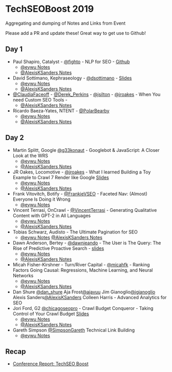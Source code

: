 # TechSEOBoost 2019
Aggregating and dumping of Notes and Links from Event

Please add a PR and update these! Great way to get use to Github!

## Day 1  

* Paul Shapiro, Catalyst - [@fighto](https://twitter.com/fighto) - NLP for SEO - [Github](https://github.com/pshapiro)
  * [@eywu Notes](https://twitter.com/eywu/status/1202311877310726145)
  * [@AlexisKSanders Notes](https://twitter.com/AlexisKSanders/status/1202311081105985538)
* David Sottimano, Kephraseology - [@dsottimano](https://twitter.com/dsottimano) - [Slides](https://www.slideshare.net/dsottimano/techseo-boost-apps-script-for-seos)
  * [@eywu Notes](https://twitter.com/eywu/status/1202318061816160257)
  * [@AlexisKSanders Notes](https://twitter.com/AlexisKSanders/status/1202317934682607617)
* [@ClaudiaFaceoff](https://twitter.com/ClaudiaFaceoff) - [@Derek_Perkins](https://twitter.com/Derek_Perkins) - [@jsilton](https://twitter.com/jsilton) - [@jroakes](https://twitter.com/jroakes) - When You need Custom SEO Tools -
  * [@AlexisKSanders Notes](https://twitter.com/AlexisKSanders/status/1202330709374963719)
* Ricardo Baeza-Yates, NTENT - [@PolarBearby](https://twitter.com/PolarBearby)
  * [@eywu Notes](https://twitter.com/eywu/status/1202346565337305088)
  * [@AlexisKSanders Notes](https://twitter.com/AlexisKSanders/status/1202346370323144711)


## Day 2
* Martin Splitt, Google [@g33konaut](https://twitter.com/g33konaut) - Googlebot & JavaScript: A Closer Look at the WRS
  * [@eywu Notes](https://twitter.com/eywu/status/1202598019608301568)
  * [@AlexisKSanders Notes](https://twitter.com/AlexisKSanders/status/1202597042754916352)
* JR Oakes, Locomotive - [@jroakes](https://twitter.com/jroakes) - What I learned Building a Toy Example to Crawl 7 Render like Google [Slides](https://www.slideshare.net/jroakes/building-a-simple-crawler-on-a-toy-internet)
  * [@eywu Notes](https://twitter.com/eywu/status/1202605674166927360)
  * [@AlexisKSanders Notes](https://twitter.com/AlexisKSanders/status/1202604972258537477)
* Frank Vitovitch, Botify - [@FrankieVSEO](https://twitter.com/FrankieVSEO) - Faceted Nav: (Almost) Everyone Is Doing it Wrong
  * [@eywu Notes](https://twitter.com/eywu/status/1202611777952989184)
* Vincent Terrasi, OnCrawl - [@VincentTerrasi](https://twitter.com/VincentTerrasi) - Generating Qualitative Content with GPT-2 in All Languages
  * [@eywu Notes](https://twitter.com/eywu/status/1202625066208518144)
  * [@AlexisKSanders Notes](https://twitter.com/AlexisKSanders/status/1202624622459523072)
* Tobias Schwarz, Audisto - The Ultimate Pagination for SEO
  * [@eywu Notes](https://twitter.com/eywu/status/1202630273902534656) [@AlexisKSanders Notes](https://twitter.com/AlexisKSanders/status/1202630176775065600)
* Dawn Anderson, Bertey - [@dawnieando](https://twitter.com/dawnieando) - The User is The Query: The Rise of Predictive Proactive Search - [slides](https://www.slideshare.net/DawnFitton/2019-tech-seo-boost-dawn-anderson-contextual-recommender-search)
  * [@eywu Notes](https://twitter.com/eywu/status/1202639873078894594)
  * [@AlexisKSanders Notes](https://twitter.com/AlexisKSanders/status/1202639541074644992)
* Micah Fisher-Kirshner - Turn/River Capital - [@micahfk](https://twitter.com/micahfk) - Ranking Factors Going Causal: Regressions, Machine Learning, and Neural Networks
  * [@eywu Notes](https://twitter.com/eywu/status/1202672790073233408)
  * [@AlexisKSanders Notes](https://twitter.com/AlexisKSanders/status/1202671976948613120)
* Dan Shure [@dan_shure](https://twitter.com/dan_shure) Aja Frost[@ajavuu](https://twitter.com/ajavuu) Jim Gianoglio[@jgianoglio](https://twitter.com/jgianoglio) Alexis Sanders[@AlexisKSanders](https://twitter.com/AlexisKSanders) Colleen Harris - Advanced Analytics for SEO
* Jori Ford, G2 [@chicagoseopro](https://twitter.com/chicagoseopro) - Crawl Budget Conqueror - Taking Control of Your Crawl Budget [Slides](https://www.slideshare.net/chicagoseopro/2019-tech-seo-boost-crawl-budget-conqueror-jori-ford)
  * [@eywu Notes](https://twitter.com/eywu/status/1202704721351364608)
  * [@AlexisKSanders Notes](https://twitter.com/AlexisKSanders/status/1202705562108076033)
* Gareth Simpson [@SimpsonGareth](https://twitter.com/SimpsonGareth) Technical Link Building
  * [@eywu Notes](https://twitter.com/eywu/status/1202712312802684929)

## Recap
* [Conference Report: TechSEO Boost
](https://twooctobers.com/blog/conference-report-techseo-boost/)
